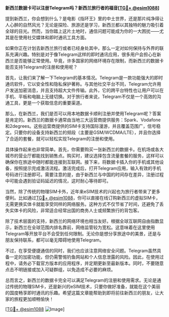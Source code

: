 **新西兰数据卡可以注册Telegram吗？新西兰旅行者的福音[[TG💪+ @esim1088](https://t.me/s/esim1088)]**

提到新西兰，你会想到什么？是电影《指环王》里的中土世界，还是那片纯净得让人心醉的自然风光？无论是探险、旅游还是学习，新西兰都以其独特的魅力吸引着全球的目光。然而，当你踏上这片土地时，通信问题可能成为你的一大困扰——尤其是在使用社交媒体和即时通讯工具方面。

如果你正在计划去新西兰旅行或者已经身处其中，那么一定对如何保持与外界的联系充满兴趣。特别是对于像Telegram这样的即时通讯应用，很多用户会担心在新西兰是否能够正常使用。毕竟，许多国家的网络环境存在限制，而新西兰的数据卡能否支持Telegram的注册和使用呢？

首先，让我们来了解一下Telegram的基本情况。Telegram是一款功能强大的即时通讯软件，它以安全性和隐私保护著称。与其他社交平台不同，Telegram允许用户发送加密消息，并且支持超大文件传输。此外，它的跨平台特性也让用户可以在手机、平板和电脑上无缝切换。对于旅行者来说，Telegram不仅是一个高效的沟通工具，更是一个获取信息的重要渠道。

那么，在新西兰，我们是否可以用本地数据卡顺利注册并使用Telegram呢？答案是肯定的。新西兰的数据卡通常由当地三大运营商提供服务：Spark、Vodafone和2degrees。这些运营商提供的SIM卡支持国际漫游，并且覆盖范围广，信号稳定。只要你的设备支持新西兰的频段（主要是GSM/WCDMA/LTE），并且你选择了合适的套餐，就可以轻松实现Telegram的注册和使用。

具体操作起来也非常简单。首先，你需要购买一张新西兰的数据卡。在机场或各大城市的营业厅都能找到销售点。购买时，建议选择包含流量套餐的服务，这样可以确保你在旅途中随时都能连接到互联网。接下来，将数据卡插入你的手机或其他设备，按照提示完成激活流程。激活完成后，打开Telegram应用，输入有效的手机号码进行注册即可。需要注意的是，由于新西兰与中国的时间存在差异，注册过程中可能会遇到验证码延迟的情况，这时耐心等待即可。

当然，除了传统的物理SIM卡外，近年来eSIM技术的兴起也为旅行者带来了更多便利。比如通过[TG💪+ @esim1088](https://t.me/s/esim1088)，你可以直接在线订购新西兰的虚拟SIM卡，无需更换实体卡就能享受同样的网络服务。这种方式不仅节省了时间，还避免了丢失实体卡的风险，非常适合经常出国的商务人士或频繁旅行的背包客。

除了技术层面的支持，新西兰的网络环境也相当友好。根据全球互联网自由指数显示，新西兰在全球范围内排名靠前，网络监管较为宽松。这意味着在这里使用Telegram等开放平台不会受到任何限制。无论你是想分享旅途中的美景，还是与朋友保持联系，都可以毫无障碍地使用Telegram。

不过，在享受便捷通信的同时，我们也应该注意网络安全问题。Telegram虽然具备一定的加密功能，但仍需警惕钓鱼网站和个人信息泄露的风险。因此，在使用过程中，请务必下载官方版本的应用程序，并定期更新至最新版本。同时，不要随意点击不明链接或加入可疑群组，以免造成不必要的麻烦。

总而言之，新西兰的数据卡完全可以满足Telegram的注册和使用需求。无论是通过传统的物理SIM卡，还是新兴的eSIM技术，只要你做好准备，就能在这个美丽的国度畅享即时通讯的乐趣。希望这篇文章能帮助到即将前往新西兰的朋友，让大家的旅程更加顺畅愉快！

[[TG💪+ @esim1088](https://t.me/s/esim1088) ![Image](https://i.postimg.cc/4NQfJmqS/Snipaste-2025-05-13-00-14-12.png)]